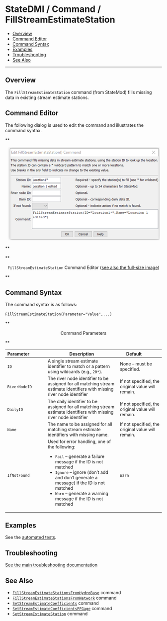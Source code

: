 # StateDMI / Command / FillStreamEstimateStation #

* [Overview](#overview)
* [Command Editor](#command-editor)
* [Command Syntax](#command-syntax)
* [Examples](#examples)
* [Troubleshooting](#troubleshooting)
* [See Also](#see-also)

-------------------------

## Overview ##

The `FillStreamEstimateStation` command (from StateMod)
fills missing data in existing stream estimate stations.

## Command Editor ##

The following dialog is used to edit the command and illustrates the command syntax.

**<p style="text-align: center;">
![FillStreamEstimateStation command editor](FillStreamEstimateStation.png)
</p>**

**<p style="text-align: center;">
`FillStreamEstimateStation` Command Editor (<a href="../FillStreamEstimateStation.png">see also the full-size image</a>)
</p>**

## Command Syntax ##

The command syntax is as follows:

```text
FillStreamEstimateStation(Parameter="Value",...)
```
**<p style="text-align: center;">
Command Parameters
</p>**

| **Parameter**&nbsp;&nbsp;&nbsp;&nbsp;&nbsp;&nbsp;&nbsp;&nbsp;&nbsp;&nbsp;&nbsp;&nbsp; | **Description** | **Default**&nbsp;&nbsp;&nbsp;&nbsp;&nbsp;&nbsp;&nbsp;&nbsp;&nbsp;&nbsp; |
| --------------|-----------------|----------------- |
| `ID` | A single stream estimate identifier to match or a pattern using wildcards (e.g., `20*`). | None – must be specified. |
| `RiverNodeID` | The river node identifier to be assigned for all matching stream estimate identifiers with missing river node identifier | If not specified, the original value will remain. |
| `DailyID` | The daily identifier to be assigned for all matching stream estimate identifiers with missing river node identifier | If not specified, the original value will remain. |
| `Name` | The name to be assigned for all matching stream estimate identifiers with missing name. | If not specified, the original value will remain. |
| `IfNotFound` | Used for error handling, one of the following:<ul><li>`Fail` – generate a failure message if the ID is not matched</li><li>`Ignore` – ignore (don’t add and don’t generate a message) if the ID is not matched</li><li>`Warn` – generate a warning message if the ID is not matched</li></ul> | `Warn` |

## Examples ##

See the [automated tests](https://github.com/OpenCDSS/cdss-app-statedmi-test/tree/master/test/regression/commands/FillStreamEstimateStation).

## Troubleshooting ##

[See the main troubleshooting documentation](../../troubleshooting/troubleshooting.md)

## See Also ##

* [`FillStreamEstimateStationsFromHydroBase`](../FillStreamEstimateStationsFromHydroBase/FillStreamEstimateStationsFromHydroBase.md) command
* [`FillStreamEstimateStationsFromNetwork`](../FillStreamEstimateStationsFromNetwork/FillStreamEstimateStationsFromNetwork.md) command
* [`SetStreamEstimateCoefficients`](../SetStreamEstimateCoefficients/SetStreamEstimateCoefficients.md) command
* [`SetStreamEstimateCoefficientsPFGage`](../SetStreamEstimateCoefficientsPFGage/SetStreamEstimateCoefficientsPFGage.md) command
* [`SetStreamEstimateStation`](../SetStreamEstimateStation/SetStreamEstimateStation.md) command
